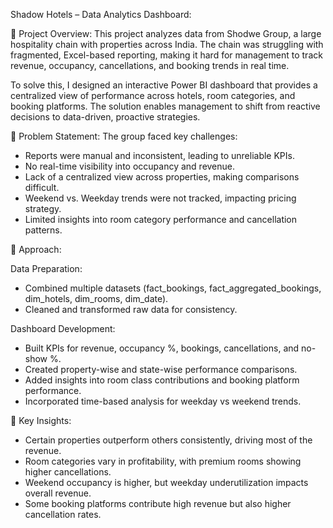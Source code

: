 Shadow Hotels – Data Analytics Dashboard:

🔹 Project Overview:
This project analyzes data from Shodwe Group, a large hospitality chain with properties across India. The chain was struggling with fragmented, Excel-based reporting, making it hard for management to track revenue, occupancy, cancellations, and booking trends in real time.

To solve this, I designed an interactive Power BI dashboard that provides a centralized view of performance across hotels, room categories, and booking platforms. The solution enables management to shift from reactive decisions to data-driven, proactive strategies.

🔹 Problem Statement:
The group faced key challenges:
* Reports were manual and inconsistent, leading to unreliable KPIs.
* No real-time visibility into occupancy and revenue.
* Lack of a centralized view across properties, making comparisons difficult.
* Weekend vs. Weekday trends were not tracked, impacting pricing strategy.
* Limited insights into room category performance and cancellation patterns.

🔹 Approach:

Data Preparation:
* Combined multiple datasets (fact_bookings, fact_aggregated_bookings, dim_hotels, dim_rooms, dim_date).
* Cleaned and transformed raw data for consistency.
  
Dashboard Development:
* Built KPIs for revenue, occupancy %, bookings, cancellations, and no-show %.
* Created property-wise and state-wise performance comparisons.
* Added insights into room class contributions and booking platform performance.
* Incorporated time-based analysis for weekday vs weekend trends.

🔹 Key Insights:
* Certain properties outperform others consistently, driving most of the revenue.
* Room categories vary in profitability, with premium rooms showing higher cancellations.
* Weekend occupancy is higher, but weekday underutilization impacts overall revenue.
* Some booking platforms contribute high revenue but also higher cancellation rates.
